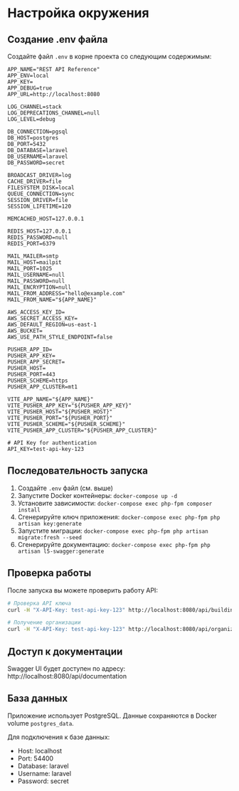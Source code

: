 # Настройка окружения

## Создание .env файла

Создайте файл `.env` в корне проекта со следующим содержимым:

```env
APP_NAME="REST API Reference"
APP_ENV=local
APP_KEY=
APP_DEBUG=true
APP_URL=http://localhost:8080

LOG_CHANNEL=stack
LOG_DEPRECATIONS_CHANNEL=null
LOG_LEVEL=debug

DB_CONNECTION=pgsql
DB_HOST=postgres
DB_PORT=5432
DB_DATABASE=laravel
DB_USERNAME=laravel
DB_PASSWORD=secret

BROADCAST_DRIVER=log
CACHE_DRIVER=file
FILESYSTEM_DISK=local
QUEUE_CONNECTION=sync
SESSION_DRIVER=file
SESSION_LIFETIME=120

MEMCACHED_HOST=127.0.0.1

REDIS_HOST=127.0.0.1
REDIS_PASSWORD=null
REDIS_PORT=6379

MAIL_MAILER=smtp
MAIL_HOST=mailpit
MAIL_PORT=1025
MAIL_USERNAME=null
MAIL_PASSWORD=null
MAIL_ENCRYPTION=null
MAIL_FROM_ADDRESS="hello@example.com"
MAIL_FROM_NAME="${APP_NAME}"

AWS_ACCESS_KEY_ID=
AWS_SECRET_ACCESS_KEY=
AWS_DEFAULT_REGION=us-east-1
AWS_BUCKET=
AWS_USE_PATH_STYLE_ENDPOINT=false

PUSHER_APP_ID=
PUSHER_APP_KEY=
PUSHER_APP_SECRET=
PUSHER_HOST=
PUSHER_PORT=443
PUSHER_SCHEME=https
PUSHER_APP_CLUSTER=mt1

VITE_APP_NAME="${APP_NAME}"
VITE_PUSHER_APP_KEY="${PUSHER_APP_KEY}"
VITE_PUSHER_HOST="${PUSHER_HOST}"
VITE_PUSHER_PORT="${PUSHER_PORT}"
VITE_PUSHER_SCHEME="${PUSHER_SCHEME}"
VITE_PUSHER_APP_CLUSTER="${PUSHER_APP_CLUSTER}"

# API Key for authentication
API_KEY=test-api-key-123
```

## Последовательность запуска

1. Создайте `.env` файл (см. выше)
2. Запустите Docker контейнеры: `docker-compose up -d`
3. Установите зависимости: `docker-compose exec php-fpm composer install`
4. Сгенерируйте ключ приложения: `docker-compose exec php-fpm php artisan key:generate`
5. Запустите миграции: `docker-compose exec php-fpm php artisan migrate:fresh --seed`
6. Сгенерируйте документацию: `docker-compose exec php-fpm php artisan l5-swagger:generate`

## Проверка работы

После запуска вы можете проверить работу API:

```bash
# Проверка API ключа
curl -H "X-API-Key: test-api-key-123" http://localhost:8080/api/buildings

# Получение организации
curl -H "X-API-Key: test-api-key-123" http://localhost:8080/api/organizations/1
```

## Доступ к документации

Swagger UI будет доступен по адресу: http://localhost:8080/api/documentation

## База данных

Приложение использует PostgreSQL. Данные сохраняются в Docker volume `postgres_data`.

Для подключения к базе данных:
- Host: localhost
- Port: 54400
- Database: laravel
- Username: laravel
- Password: secret 